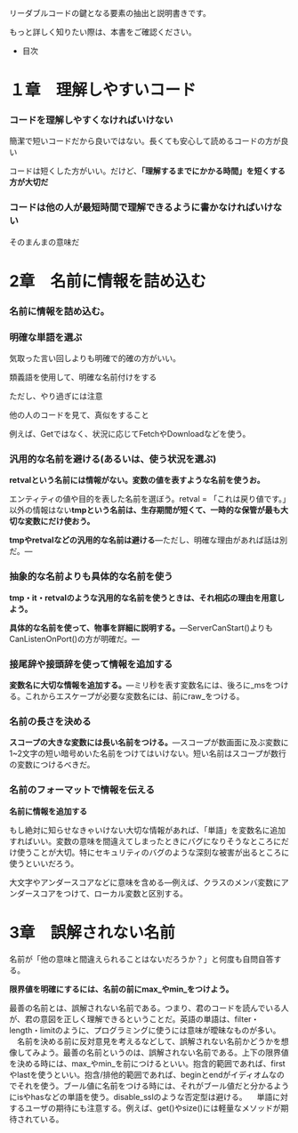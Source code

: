 リーダブルコードの鍵となる要素の抽出と説明書きです。

もっと詳しく知りたい際は、本書をご確認ください。

- 目次

# １章　理解しやすいコード

### コードを理解しやすくなければいけない

簡潔で短いコードだから良いではない。長くても安心して読めるコードの方が良い

コードは短くした方がいい。だけど、**「理解するまでにかかる時間」を短くする方が大切だ**

### コードは他の人が最短時間で理解できるように書かなければいけない

そのまんまの意味だ

# 2章　名前に情報を詰め込む

### 名前に情報を詰め込む。

### 明確な単語を選ぶ

気取った言い回しよりも明確で的確の方がいい。

類義語を使用して、明確な名前付けをする

ただし、やり過ぎには注意

他の人のコードを見て、真似をすること

例えば、Getではなく、状況に応じてFetchやDownloadなどを使う。

### 汎用的な名前を避ける(あるいは、使う状況を選ぶ)

**retvalという名前には情報がない。変数の値を表すような名前を使うお。**

エンティティの値や目的を表した名前を選ぼう。retval = 「これは戻り値です。」以外の情報はない**tmpという名前は、生存期間が短くて、一時的な保管が最も大切な変数にだけ使おう。**

**tmpやretvalなどの汎用的な名前は避ける**—ただし、明確な理由があれば話は別だ。—

### 抽象的な名前よりも具体的な名前を使う

**tmp・it・retvalのような汎用的な名前を使うときは、それ相応の理由を用意しよう。**

**具体的な名前を使って、物事を詳細に説明する。**—ServerCanStart()よりもCanListenOnPort()の方が明確だ。—

### 接尾辞や接頭辞を使って情報を追加する

**変数名に大切な情報を追加する。**—ミリ秒を表す変数名には、後ろに_msをつける。これからエスケープが必要な変数名には、前にraw_をつける。

### 名前の長さを決める

**スコープの大きな変数には長い名前をつける。**—スコープが数画面に及ぶ変数に1~2文字の短い暗号めいた名前をつけてはいけない。短い名前はスコープが数行の変数につけるべきだ。

### 名前のフォーマットで情報を伝える

**名前に情報を追加する**

もし絶対に知らせなきゃいけない大切な情報があれば、「単語」を変数名に追加すればいい。変数の意味を間違えてしまったときにバグになりそうなところにだけ使うことが大切。特にセキュリティのバグのような深刻な被害が出るところに使うといいだろう。

大文字やアンダースコアなどに意味を含める—例えば、クラスのメンバ変数にアンダースコアをつけて、ローカル変数と区別する。

# 3章　誤解されない名前

名前が「他の意味と間違えられることはないだろうか？」と何度も自問自答する。

**限界値を明確にするには、名前の前にmax_やmin_をつけよう。**

最善の名前とは、誤解されない名前である。つまり、君のコードを読んでいる人が、君の意図を正しく理解できるということだ。英語の単語は、filter・length・limitのように、プログラミングに使うには意味が曖昧なものが多い。
　名前を決める前に反対意見を考えるなどして、誤解されない名前かどうかを想像してみよう。最善の名前というのは、誤解されない名前である。上下の限界値を決める時には、max_やmin_を前につけるといい。抱含的範囲であれば、firstやlastを使うといい。抱含/排他的範囲であれば、beginとendがイディオムなのでそれを使う。ブール値に名前をつける時には、それがブール値だと分かるようにisやhasなどの単語を使う。disable_sslのような否定型は避ける。
　単語に対するユーザの期待にも注意する。例えば、get()やsize()には軽量なメソッドが期待されている。